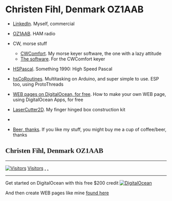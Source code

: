 # Christen Fihl, Denmark  OZ1AAB

- [LinkedIn](https://www.linkedin.com/in/christenfihl/). Myself, commercial

- [OZ1AAB](/oz1aab/). HAM radio

- CW, morse stuff
  - [CWComfort](/cw/). My morse keyer software, the one with a lazy attitude
  - [The software](https://www.fihl.net/CWComfort/). For the CWComfort keyer 

- [HSPascal](/HSPascal/). Something 1990: High Speed Pascal

- [hsCoRoutines](/hsCoRoutines/). Multitasking on Arduino, and super simple to use. ESP too, using ProtoThreads

- [WEB pages on DigitalOcean, for free](/DigitalOcean/). How to make your own WEB page, using DigitalOcean Apps, for free
- [LaserCutter2D](https://github.com/Fihl/LaserCutter2D). My finger hinged box construction kit
- 
- [Beer, thanks](https://www.buymeacoffee.com/Fihl). If you like my stuff, you might buy me a cup of coffee/beer, thanks

## <font face="Monotype Corsiva">Christen Fihl, Denmark  OZ1AAB</font>

---

[![Visitors](https://s11.flagcounter.com/map/SLQM/size_t/txt_000000/border_CCCCCC/pageviews_1/viewers_Christen+Fihl/flags_0/)](https://info.flagcounter.com/SLQM)
[Visitors](https://info.flagcounter.com/SLQM)
[.](/hsCoRoutines/)
[.](/CWComfort/)

---

Get started on DigitalOcean with this free $200 credit [![DigitalOcean](https://web-platforms.sfo2.digitaloceanspaces.com/WWW/Badge%203.svg)](https://m.do.co/c/a01c93af1655) 

And then create WEB pages like mine [found here](https://www.fihl.net/DigitalOcean/)
